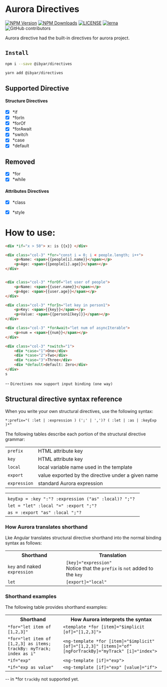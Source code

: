 # Aurora Directives

[![NPM Version][npm-image]][npm-url]
[![NPM Downloads][downloads-image]][downloads-url]
[![LICENSE][license-img]][license-url]
[![lerna][lerna-img]][lerna-url]
![GitHub contributors][contributors]

[npm-image]: https://img.shields.io/npm/v/@ibyar/directives.svg?logo=npm&logoColor=fff&label=NPM+package&color=limegreen
[npm-url]: https://npmjs.org/package/@ibyar/directives
[downloads-image]: https://img.shields.io/npm/dt/@ibyar/directives
[downloads-url]: https://npmjs.org/package/@ibyar/directives
[license-img]: https://img.shields.io/github/license/ibyar/aurora
[license-url]: https://github.com/ibyar/aurora/blob/master/LICENSE
[lerna-img]: https://img.shields.io/badge/maintained%20with-lerna-cc00ff.svg
[lerna-url]: https://lerna.js.org/
[contributors]: https://img.shields.io/github/contributors/ibyar/aurora

Aurora directive had the built-in directives for aurora project.

## `Install`

``` bash
npm i --save @ibyar/directives
```

``` bash
yarn add @ibyar/directives
```


## Supported Directive

#### Structure Directives
- [x] *if
- [x] *forIn
- [x] *forOf
- [x] *forAwait		
- [x] *switch
- [x] *case
- [x] *default

## Removed
- [x] *for
- [x] *while

#### Attributes Directives
- [x] *class
- [x] *style


# How to use:

```html
<div *if="x > 50"> x: is {{x}} </div>

<div class="col-3" *for="const i = 0; i < people.length; i++">
	<p>Name: <span>{{people[i].name}}</span></p>
	<p>Age: <span>{{people[i].age}}</span></p>
</div>


<div class="col-3" *forOf="let user of people">
	<p>Name: <span>{{user.name}}</span></p>
	<p>Age: <span>{{user.age}}</span></p>
</div>

<div class="col-3" *forIn="let key in person1">
	<p>Key: <span>{{key}}</span></p>
	<p>Value: <span>{{person1[key]}}</span></p>
</div>

<div class="col-3" *forAwait="let num of asyncIterable">
	<p>num = <span>{{num}}</span></p>
</div>

<div class="col-3" *switch="1">
	<div *case="1">One</div>
	<div *case="2">Two</div>
	<div *case="3">Three</div>
	<div *default>default: Zero</div>
</div>
s
```
 -- `Directives now support input binding (one way)`


## Structural directive syntax reference

When you write your own structural directives, use the following syntax:

```
*:prefix="( :let | :expression ) (';' | ',')? ( :let | :as | :keyExp )*"
```

The following tables describe each portion of the structural directive grammar:

<table>

  <tr>
    <td><code>prefix</code></td>
    <td>HTML attribute key</td>
  </tr>
  <tr>
    <td><code>key</code></td>
    <td>HTML attribute key</td>
  </tr>
  <tr>
    <td><code>local</code></td>
    <td>local variable name used in the template</td>
  </tr>
  <tr>
    <td><code>export</code></td>
    <td>value exported by the directive under a given name</td>
  </tr>
  <tr>
    <td><code>expression</code></td>
    <td>standard Aurora expression</td>
  </tr>
</table>

<table>
  <tr>
    <th></th>
  </tr>
  <tr>
    <td colspan="3"><code>keyExp = :key ":"? :expression ("as" :local)? ";"? </code></td>
  </tr>
  <tr>
    <td colspan="3"><code>let = "let" :local "=" :export ";"?</code></td>
  </tr>
  <tr>
    <td colspan="3"><code>as = :export "as" :local ";"?</code></td>
  </tr>
</table>

### How Aurora translates shorthand

Lke Angular translates structural directive shorthand into the normal binding syntax as follows:

<table>
  <tr>
    <th>Shorthand</th>
    <th>Translation</th>
  </tr>
  <tr>
    <td><code>key</code> and naked <code>expression</code></td>
    <td><code>[key]="expression"</code>
    <br />
    Notice that the <code>prefix</code>
    is <code>not</code> added to the <code>key</code>
    </td>
  </tr>
  <tr>
    <td><code>let</code></td>
    <td><code>[export]="local"</code></td>
  </tr>
</table>

### Shorthand examples

The following table provides shorthand examples:

<table>
  <tr>
    <th>Shorthand</th>
    <th>How Aurora interprets the syntax</th>
  </tr>
  <tr>
    <td><code>*for="let item of [1,2,3]"</code></td>
    <td><code>&lt;template *for [item]="$implicit [of]="[1,2,3]"&gt;</code></td>
  </tr>
  <tr>
    <td><code>*for="let item of [1,2,3] as items; trackBy: myTrack; index as i"</code></td>
    <td><code>&lt;ng-template *for [item]="$implicit" [of]="[1,2,3]" [items]="of" [ngForTrackBy]="myTrack" [i]="index"&gt;</code>
    </td>
  </tr>
  <tr>
    <td><code>*if="exp"</code></td>
    <td><code>&lt;ng-template [if]="exp"&gt;</code></td>
  </tr>
  <tr>
    <td><code>*if="exp as value"</code></td>
    <td><code>&lt;ng-template [if]="exp" [value]="if"&gt;</code></td>
  </tr>
</table>

-- in *for `trackBy` not supported yet.

